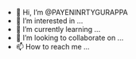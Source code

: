 - 👋 Hi, I’m @PAYENINRTYGURAPPA
- 👀 I’m interested in ...
- 🌱 I’m currently learning ...
- 💞️ I’m looking to collaborate on ...
- 📫 How to reach me ...

<!---
PAYENINRTYGURAPPA/PAYENINRTYGURAPPA is a ✨ special ✨ repository because its `README.md` (this file) appears on your GitHub profile.
You can click the Preview link to take a look at your changes.
--->
